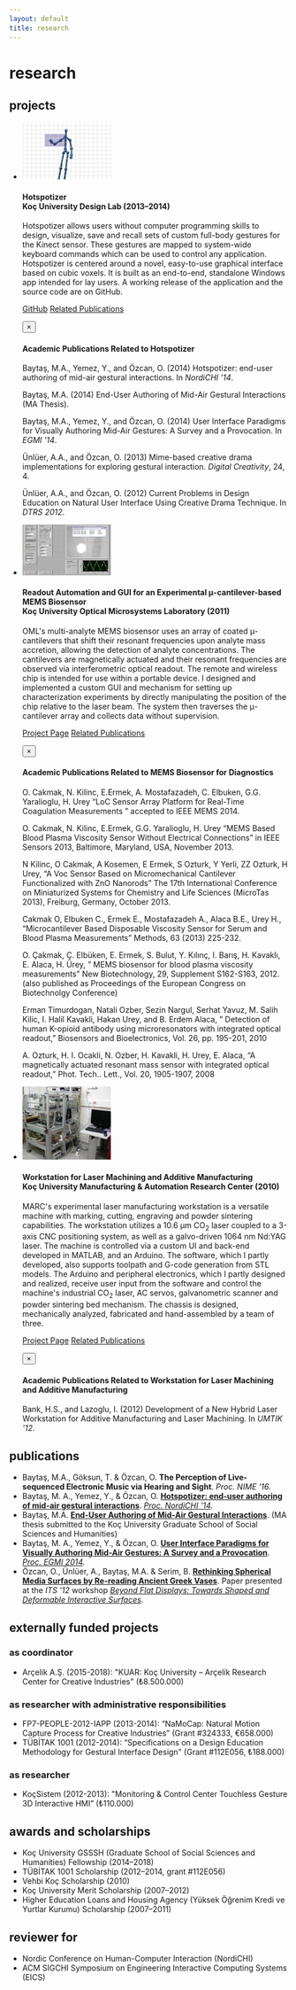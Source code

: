 ```yaml
---
layout: default
title: research
---
```


# research

## projects

<ul class="media-list">
  <li class="media">
    <img class="media-object pull-left" src="img/hotspotizer.jpg" alt="Hotspotizer" width="160px">
    <div class="media-body">
      <h4 class="media-heading">
        <strong>Hotspotizer</strong>
        <br>
        Koç University Design Lab (2013&ndash;2014)
      </h4>
      <p>
        Hotspotizer allows users without computer programming skills to design, visualize, save and recall sets of custom full-body gestures for the Kinect sensor. These gestures are mapped to system-wide keyboard commands which can be used to control any application. Hotspotizer is centered around a novel, easy-to-use graphical interface based on cubic voxels. It is built as an end-to-end, standalone Windows app intended for lay users. A working release of the application and the source code are on GitHub.
      </p>
      <p>
        <a class="btn btn-primary btn-xs" target="_blank" href="http://github.com/mbaytas/hotspotizer"><i class="fa fa-github"></i> GitHub</a>
        <a class="btn btn-info btn-xs" target="_blank" href="#" data-toggle="modal" data-target="#relpubs-hotspotizer"><i class="fa fa-graduation-cap"></i> Related Publications</a>
      </p>
      <div class="modal fade" id="relpubs-hotspotizer" tabindex="-1" role="dialog" aria-labelledby="myModalLabel" aria-hidden="true">
        <div class="modal-dialog">
          <div class="modal-content">
            <div class="modal-header">
              <button type="button" class="close" data-dismiss="modal" aria-label="Close"><span aria-hidden="true">&times;</span></button>
              <h4 class="modal-title" id="myModalLabel">Academic Publications Related to <strong>Hotspotizer</strong></h4>
            </div>
            <div class="modal-body">
              <p>Baytaş, M.A., Yemez, Y., and Özcan, O. (2014) Hotspotizer: end-user authoring of mid-air gestural interactions. In <em>NordiCHI '14</em>.</p>
              <p>Baytaş, M.A. (2014) End-User Authoring of Mid-Air Gestural Interactions (MA Thesis).</p>
              <p>Baytaş, M.A., Yemez, Y., and Özcan, O. (2014) User Interface Paradigms for Visually Authoring Mid-Air Gestures: A Survey and a Provocation. In <em>EGMI '14</em>.</p>
              <p>Ünlüer, A.A., and Özcan, O. (2013) Mime-based creative drama implementations for exploring gestural interaction. <em>Digital Creativity</em>, 24, 4.</p>
              <p>Ünlüer, A.A., and Özcan, O. (2012) Current Problems in Design Education on Natural User Interface Using Creative Drama Technique. In <em>DTRS 2012</em>.</p>
            </div>
          </div>
        </div>
      </div><!-- .modal -->
    </div>
  </li>
  <li class="media">
    <img class="media-object pull-left" src="img/biosensor.png" alt="MEMS Biosensor Readout Automation UI" width="160px">
    <div class="media-body">
      <h4 class="media-heading">
        <strong>Readout Automation and GUI for an Experimental &mu;-cantilever-based MEMS Biosensor</strong>
        <br>
        Koç University Optical Microsystems Laboratory (2011)
      </h4>
      <p>
        OML's multi-analyte MEMS biosensor uses an array of coated &mu;-cantilevers that shift their resonant frequencies upon analyte mass accretion, allowing the detection of analyte concentrations. The cantilevers are magnetically actuated and their resonant frequencies are observed via interferometric optical readout. The remote and wireless chip is intended for use within a portable device. I designed and implemented a custom GUI and mechanism for setting up characterization experiments by directly manipulating the position of the chip relative to the laser beam. The system then traverses the &mu;-cantilever array and collects data without supervision.
      </p>
      <p>
        <a class="btn btn-primary btn-xs" target="_blank" href="http://mems.ku.edu.tr/?page_id=747"><i class="fa fa-external-link-square"></i> Project Page</a>
        <a class="btn btn-info btn-xs" target="_blank" href="#" data-toggle="modal" data-target="#relpubs-biosensor"><i class="fa fa-graduation-cap"></i> Related Publications</a>
      </p>
      <div class="modal fade" id="relpubs-biosensor" tabindex="-1" role="dialog" aria-labelledby="myModalLabel" aria-hidden="true">
        <div class="modal-dialog">
          <div class="modal-content">
            <div class="modal-header">
              <button type="button" class="close" data-dismiss="modal" aria-label="Close"><span aria-hidden="true">&times;</span></button>
              <h4 class="modal-title" id="myModalLabel">Academic Publications Related to <strong>MEMS Biosensor for Diagnostics</strong></h4>
            </div>
            <div class="modal-body">
              <p>O. Cakmak, N. Kilinc, E.Ermek, A. Mostafazadeh, C. Elbuken, G.G. Yaralioglu, H. Urey “LoC Sensor Array Platform for Real-Time Coagulation Measurements ” accepted to IEEE MEMS 2014.</p>
              <p>O. Cakmak, N. Kilinc, E.Ermek, G.G. Yaralioglu, H. Urey “MEMS Based Blood Plasma Viscosity Sensor Without Electrical Connections” in IEEE Sensors 2013,  Baltimore, Maryland, USA, November 2013.</p>
              <p>N Kilinc, O Cakmak, A Kosemen, E Ermek, S Ozturk, Y Yerli, ZZ Ozturk, H Urey, “A Voc Sensor Based on Micromechanical Cantilever Functionalized with ZnO Nanorods”  The 17th International Conference on Miniaturized Systems for Chemistry and Life Sciences (MicroTas 2013), Freiburg, Germany, October 2013.</p>
              <p>Cakmak O, Elbuken C., Ermek E., Mostafazadeh A., Alaca B.E., Urey H., “Microcantilever Based Disposable Viscosity Sensor for Serum and Blood Plasma Measurements” Methods, 63 (2013) 225-232.</p>
              <p>O. Çakmak, Ç. Elbüken, E. Ermek, S. Bulut, Y. Kılınç, I. Barış, H. Kavaklı, E. Alaca, H. Ürey, ” MEMS biosensor for blood plasma viscosity measurements” New Biotechnology, 29, Supplement  S162-S163, 2012. (also published as Proceedings of the European Congress on Biotechnolgy Conference)</p>
              <p>Erman Timurdogan, Natali Ozber, Sezin Nargul, Serhat Yavuz, M. Salih Kilic, I. Halil Kavakli, Hakan         Urey, and B. Erdem Alaca, &#8221; Detection of human K-<wbr />opioid antibody using microresonators with integrated    optical readout,&#8221;  Biosensors and Bioelectronics, Vol. 26, pp. 195-<wbr />201, 2010</p>
              <p>A. Ozturk, H. I. Ocakli, N. Ozber, H. Kavakli, H. Urey, E. Alaca, &#8220;A magnetically actuated resonant mass     sensor with integrated optical readout,&#8221;  Phot. Tech.. Lett., Vol. 20, 1905-<wbr />1907, 2008</p>
            </div>
          </div>
        </div>
      </div><!-- .modal -->
    </div>
  </li>
  <li class="media">
    <img class="media-object pull-left" src="img/laser.jpg" alt="Hotspotizer" width="160px">
    <div class="media-body">
      <h4 class="media-heading">
        <strong>Workstation for Laser Machining and Additive Manufacturing</strong>
        <br>
        Koç University Manufacturing & Automation Research Center (2010)
      </h4>
      <p>
        MARC's experimental laser manufacturing workstation is a versatile machine with marking, cutting, engraving and powder sintering capabilities. The workstation utilizes a 10.6 &mu;m CO<sub>2</sub> laser coupled to a 3-axis CNC positioning system, as well as a galvo-driven 1064 nm Nd:YAG laser. The machine is    controlled via a custom UI and back-end developed in MATLAB, and an Arduino. The software, which I partly developed, also supports toolpath and G-code generation from STL models. The Arduino and peripheral electronics, which I partly designed and realized, receive user input from the software and control the machine's industrial CO<sub>2</sub> laser, AC servos, galvanometric scanner and powder sintering bed mechanism. The chassis is designed, mechanically analyzed, fabricated and hand-assembled by a team of three.
      </p>
      <p>
        <a class="btn btn-primary btn-xs" target="_blank" href="http://marc.ku.edu.tr/projects"><i class="fa fa-external-link-square"></i> Project Page</a>
        <a class="btn btn-info btn-xs" target="_blank" href="#" data-toggle="modal" data-target="#relpubs-laser"><i class="fa fa-graduation-cap"></i> Related Publications</a>
      </p>
      <div class="modal fade" id="relpubs-laser" tabindex="-1" role="dialog" aria-labelledby="myModalLabel" aria-hidden="true">
        <div class="modal-dialog">
          <div class="modal-content">
            <div class="modal-header">
              <button type="button" class="close" data-dismiss="modal" aria-label="Close"><span aria-hidden="true">&times;</span></button>
              <h4 class="modal-title" id="myModalLabel">Academic Publications Related to <strong>Workstation for Laser Machining and Additive Manufacturing</strong></h4>
            </div>
            <div class="modal-body">
              <p>Bank, H.S., and Lazoglu, I. (2012) Development of a New Hybrid Laser Workstation for Additive Manufacturing and Laser Machining. In <em>UMTIK '12</em>.</p>
            </div>
          </div>
        </div>
      </div><!-- .modal -->
    </div>
  </li>
</ul><!--/ .media-list for artifacts -->

## publications

- Baytaş, M.A., Göksun, T. & Özcan, O. **The Perception of Live-sequenced Electronic Music via Hearing and Sight**. *Proc. NIME '16.*
- Baytaş, M. A., Yemez, Y., & Özcan, O. **[Hotspotizer: end-user authoring of mid-air gestural interactions](http://dl.acm.org/citation.cfm?id=2639255)**. *[Proc. NordiCHI '14](http://dl.acm.org/citation.cfm?id=2639189).*
- Baytaş, M.A. **[End-User Authoring of Mid-Air Gestural Interactions](https://github.com/mbaytas/ma-thesis/releases)**. (MA thesis submitted to the Koç University Graduate School of Social Sciences and Humanities)
- Baytaş, M. A., Yemez, Y., & Özcan, O. **[User Interface Paradigms for Visually Authoring Mid-Air Gestures: A Survey and a Provocation](http://ceur-ws.org/Vol-1190/paper2.pdf)**. *[Proc. EGMI 2014](http://ceur-ws.org/Vol-1190/).*
- Özcan, O., Ünlüer, A., Baytaş, M.A. & Serim, B. **[Rethinking Spherical Media Surfaces by Re-reading Ancient Greek Vases](http://displayworkshop.media.mit.edu/ITS2012/downloads/paper-Ozcan.pdf)**. Paper presented at the *ITS '12* workshop *[Beyond Flat Displays: Towards Shaped and Deformable Interactive Surfaces](http://displayworkshop.media.mit.edu/ITS2012/)*.

## externally funded projects

### as coordinator

- Arçelik A.Ş. (2015-2018): "KUAR: Koç University &ndash; Arçelik Research Center for Creative Industries" (&#8378;8.500.000)

### as researcher with administrative responsibilities

- FP7-PEOPLE-2012-IAPP (2013-2014): “NaMoCap: Natural Motion Capture Process for Creative Industries” (Grant #324333, &euro;658.000)
- TÜBİTAK 1001 (2012-2014): “Specifications on a Design Education Methodology for Gestural Interface Design" (Grant #112E056, &#8378;188.000)

### as researcher

- KoçSistem (2012-2013): "Monitoring & Control Center Touchless Gesture 3D Interactive HMI” (&#8378;110.000)

## awards and scholarships

<ul class="list-unstyled">
  <li>Koç University GSSSH (Graduate School of Social Sciences and Humanities) Fellowship (2014&ndash;2018)</li>
  <li>TÜBİTAK 1001 Scholarship (2012&ndash;2014, grant #112E056)</li>
  <li>Vehbi Koç Scholarship (2010)</li>
  <li>Koç University Merit Scholarship (2007&ndash;2012)</li>
  <li>Higher Education Loans and Housing Agency (Yüksek Öğrenim Kredi ve Yurtlar Kurumu) Scholarship (2007&ndash;2011)</li>
</ul>

## reviewer for

<ul class="list-unstyled">
  <li>Nordic Conference on Human-Computer Interaction (NordiCHI)</li>
  <li>ACM SIGCHI Symposium on Engineering Interactive Computing Systems (EICS)</li>
</ul>
